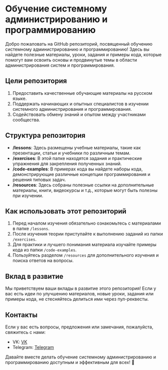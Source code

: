 # Обучение системному администрированию и программированию

Добро пожаловать на GitHub репозиторий, посвященный обучению системному администрированию и программированию! Здесь вы найдете полезные материалы, уроки, задания и примеры кода, которые помогут вам освоить основы и продвинутые темы в области администрирования систем и программирования.

## Цели репозитория

1. Предоставить качественные обучающие материалы на русском языке.
2. Поддержать начинающих и опытных специалистов в изучении системного администрирования и программирования.
3. Содействовать обмену знаний и опытом между участниками сообщества.

## Структура репозитория

- **/lessons**: Здесь размещены учебные материалы, такие как презентации, статьи и учебники по различным темам.
- **/exercises**: В этой папке находятся задания и практические упражнения для закрепления полученных знаний.
- **/code-examples**: В примерах кода вы найдете наборы кода, демонстрирующие различные концепции программирования и решения типовых задач.
- **/resources**: Здесь собраны полезные ссылки на дополнительные материалы, книги, видеокурсы и т.д., которые могут быть полезны при изучении.

## Как использовать этот репозиторий

1. Перед началом изучения обязательно ознакомьтесь с материалами в папке `/lessons`.
2. После изучения теории приступайте к выполнению заданий из папки `/exercises`.
3. Для практики и лучшего понимания материала изучайте примеры кода из папки `/code-examples`.
4. Пользуйтесь разделом `/resources` для дополнительного изучения и поиска ответов на вопросы.

## Вклад в развитие

Мы приветствуем ваши вклады в развитие этого репозитория! Если у вас есть идеи по улучшению материалов, новые уроки, задания или примеры кода, не стесняйтесь делиться ими через пул-реквесты.

## Контакты

Если у вас есть вопросы, предложения или замечания, пожалуйста, свяжитесь с нами:

- VK: [VK](https://vk.com/crhlkj)
- Telegram: [Telegram](https://t.me/crhlkj)

Давайте вместе делать обучение системному администрированию и программированию доступным и эффективным для всех! 🚀
